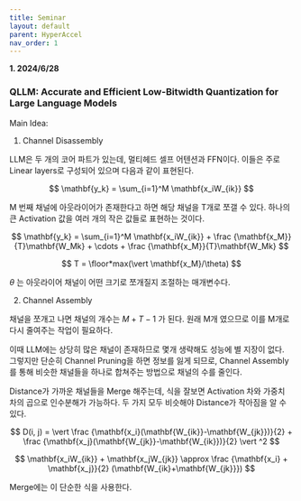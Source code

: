 ```yaml
---
title: Seminar
layout: default
parent: HyperAccel
nav_order: 1
---
```


**1. 2024/6/28**  
### **QLLM: Accurate and Efficient Low-Bitwidth Quantization for Large Language Models**  

Main Idea:

1. Channel Disassembly

LLM은 두 개의 코어 파트가 있는데, 멀티헤드 셀프 어텐션과 FFN이다. 이들은 주로 Linear layers로 구성되어 있으며 다음과 같이 표현된다.  

$$
\mathbf{y_k} = \sum_{i=1}^M \mathbf{x_iW_{ik}}
$$

M 번째 채널에 아웃라이어가 존재한다고 하면 해당 채널을 T개로 쪼갤 수 있다. 하나의 큰 Activation 값을 여러 개의 작은 값들로 표현하는 것이다.

$$
\mathbf{y_k} = \sum_{i=1}^M \mathbf{x_iW_{ik}} + \frac {\mathbf{x_M}}{T}\mathbf{W_Mk} + \cdots + \frac {\mathbf{x_M}}{T}\mathbf{W_Mk}
$$

$$
T = \floor*max(\vert \mathbf{x_M}/\theta)
$$

$\theta$ 는 아웃라이어 채널이 어떤 크기로 쪼개질지 조절하는 매개변수다.  

2. Channel Assembly

채널을 쪼개고 나면 채널의 개수는 $M + T - 1$ 가 된다. 원래 M개 였으므로 이를 M개로 다시 줄여주는 작업이 필요하다.

이때 LLM에는 상당히 많은 채널이 존재하므로 몇개 생략해도 성능에 별 지장이 없다. 그렇지만 단순히 Channel Pruning을 하면 정보를 잃게 되므로, Channel Assembly를 통해 비슷한 채널들을 하나로 합쳐주는 방법으로 채널의 수를 줄인다.  

Distance가 가까운 채널들을 Merge 해주는데, 식을 잘보면 Activation 차와 가중치 차의 곱으로 인수분해가 가능하다. 두 가지 모두 비슷해야 Distance가 작아짐을 알 수 있다.

$$
D(i, j) = \vert \frac {\mathbf{x_i}(\mathbf{W_{ik}}-\mathbf{W_{jk}})}{2} + \frac {\mathbf{x_j}(\mathbf{W_{jk}}-\mathbf{W_{ik}})}{2} \vert ^2
$$


$$
\mathbf{x_iW_{ik}} + \mathbf{x_jW_{jk}} \approx \frac {\mathbf{x_i} + \mathbf{x_j}}{2} (\mathbf{W_{ik}+\mathbf{W_{jk}}})
$$

Merge에는 이 단순한 식을 사용한다.  